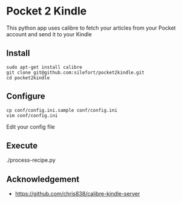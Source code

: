 # Pocket 2 Kindle

This python app uses calibre to fetch your articles from your Pocket account and send it to your Kindle

## Install
    sudo apt-get install calibre
    git clone git@github.com:silefort/pocket2kindle.git
    cd pocket2kindle

## Configure
    cp conf/config.ini.sample conf/config.ini
    vim conf/config.ini

Edit your config file

## Execute
./process-recipe.py

## Acknowledgement
* https://github.com/chris838/calibre-kindle-server
